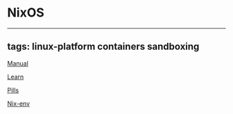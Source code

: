 # NixOS
---
tags: linux-platform containers sandboxing
---

[Manual](https://nixos.org/manual/nixos/stable/)

[Learn](https://nixos.org/learn.html)

[Pills](https://nixos.org/guides/nix-pills/)

[Nix-env](https://nixos.wiki/wiki/Nix-env)